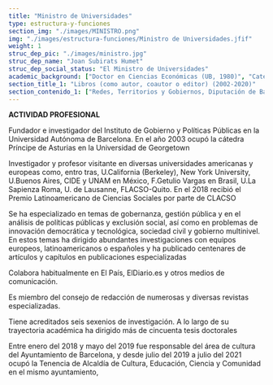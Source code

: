 ```yaml
---
title: "Ministro de Universidades"
type: estructura-y-funciones
section_img: "./images/MINISTRO.png"
img: "./images/estructura-funciones/Ministro de Universidades.jfif"
weight: 1
struc_dep_pic: "./images/ministro.jpg"
struc_dep_name: "Joan Subirats Humet"
struc_dep_social_status: "El Ministro de Universidades"
academic_background: ["Doctor en Ciencias Económicas (UB, 1980)", "Catedrático de Ciencia Política y de la Administración (UAB, 1990)", "Catedrático emérito de Ciencia Política y de la Administración (UAB, 2021)"]
section_title_1: "Libros (como autor, coautor o editor) (2002-2020)"
section_contenido_1: ["Redes, Territorios y Gobiernos, Diputación de Barcelona, Barcelona, 2002", "Gobierno Local y Educación. La importancia del territorio y la comunidad en el papel de la escuela, Ariel, Barcelona, 2002", "Veinte años de Comunidades Autónomas en España. Instituciones, Políticas y Opinión Pública, (Premio 2003 de la “Asociación Española de Ciencia Política al mejor libro de Ciencia Política”), CIS, Madrid, 2002", "Estado de Bienestar y Comunidades Autónomas, Tecnos, Madrid, 2003", "Elementos de nueva política, CCCB, Barcelona, 2003", "Un paso más hacia la inclusión social. Generación de conocimiento, políticas y prácticas para la inclusión social, Plataforma de ONGs de Acción Social, Madrid, 2004", "Pobreza y exclusión social. Un análisis de la realidad española y europea, Fundación la Caixa, Colección de estudios sociales 16, Barcelona, 2004", "Fragilidades Vecinas. Narraciones de exclusión social urbana, Icaria, Barcelona, 2006", "Networked Politics. Rethinking political organisation in an age of movements and networks, Transnational Institute, Amsterdam, 2007", "Los servicios sociales de atención primaria ante el cambio social, Ministerio de Trabajo y Asuntos Sociales, Madrid, 2007", "Repensar la política en la era de los movimientos y las redes, Edit.Icaria, Barcelona, 2007", "Educación e inmigración: nuevos retos para España en una perspectiva comparada, Centro de Investigaciones Sociológicas, Madrid, 2007", "Del Xino al Raval. Cultura i transformació social a la Barcelona central, Hacer Editorial, Barcelona, 2008", "Analisis y gestión de políticas públicas, Ariel, Barcelona, 2008", "Respuestas locales a inseguridades globales. Innovación y cambios en Brasil y España, CIDOB, Barcelona, 2008", "Autonomies i Desigualtats a Espanya: Percepcions, evolució social i polítiques de benestar, Institut d’Estudis Autonòmics, Barcelona, 2011", "Otra sociedad. ¿Otra política?, Ed.Icaria, Barcelona, 2011", "Políticas Urbanas en España. Grandes ciudades, actores y gobiernos locales, Ed. Icaria, Barcelona, 2011", "Decisiones Públicas, Ariel, Barcelona, 2014", "Ciudades, vulnerabilidades y crisis en España, Centro de Estudios Andaluces, Sevilla, 2014", "Ciudades y cambio de época. Discursos sobre políticas urbanas y crisis en España, Publicaciones Universidad del País Vasco, 2015", "España/Reset.Herramientas para un cambio de sistema, Ariel, Barcelona, 2015", "Innovación social y políticas urbanas en España, Icaria, Barcelona, 2015", "Edades en transición. Envejecer en el siglo XXI. Edades, condiciones de vida, participación e incorporación tecnológica en el cambio de época, Ariel, Barcelona, 2016", "Los (bienes) comunes. ¿Oportunidad o espejismo?, Icaria, Barcelona, 2016", "El poder de lo próximo. Las virtudes del municipalismo, Catarata, Madrid, 2016", "Social Innovation and Democratic Leadership: Communities and Social Change from Below. Edward Elgar Publishing: Cheltenham, 2017.", "Canvi d’època i de polítiques públiques a Catalunya, Galaxia Gutenberg, Barcelona, 2019", "Du Social Business a l’Economie Solidaire. Critique de l’innovation sociale, Editions Eres, Paris, 2020", "Repensando la Administración ante los nuevos riesgos sociales y globales, INAP, Madrid, 2021", "Nota: Se omiten las referencias a capítulos y artículos en libros y revistas especializadas, en autoría o coautoría, que suman más de 300 contribuciones"]
---
```

**ACTIVIDAD PROFESIONAL**

Fundador e investigador del Instituto de Gobierno y Políticas Públicas en la Universidad Autónoma de Barcelona. En el año 2003 ocupó la cátedra Príncipe de Asturias en la Universidad de Georgetown

Investigador y profesor visitante en diversas universidades americanas y europeas como, entro tras, U.California (Berkeley), New York University, U.Buenos Aires, CIDE y UNAM en México, F.Getulio Vargas en Brasil, U.La Sapienza Roma, U. de Lausanne, FLACSO-Quito. En el 2018 recibió el Premio Latinoamericano de Ciencias Sociales por parte de CLACSO

Se ha especializado en temas de gobernanza, gestión pública y en el análisis de políticas públicas y exclusión social, así como en problemas de innovación democrática y tecnológica, sociedad civil y gobierno multinivel. En estos temas ha dirigido abundantes investigaciones con equipos europeos, latinoamericanos o españoles y ha publicado centenares de artículos y capítulos en publicaciones especializadas

Colabora habitualmente en El País, ElDiario.es y otros medios de comunicación.

Es miembro del consejo de redacción de numerosas y diversas revistas especializadas.

Tiene acreditados seis sexenios de investigación. A lo largo de su trayectoria académica ha dirigido más de cincuenta tesis doctorales

Entre enero del 2018 y mayo del 2019 fue responsable del área de cultura del Ayuntamiento de Barcelona, y desde julio del 2019 a julio del 2021 ocupó la Tenencia de Alcaldía de Cultura, Educación, Ciencia y Comunidad en el mismo ayuntamiento,

  